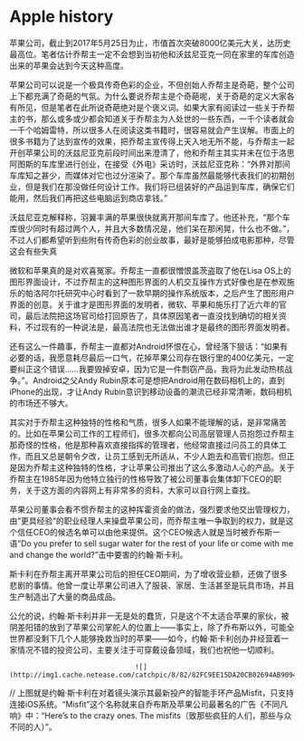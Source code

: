 # Apple history

苹果公司，截止到2017年5月25日为止，市值首次突破8000亿美元大关，达历史最高位。笔者估计乔帮主一定不会想到当初他和沃兹尼亚克一同在家里的车库创造出来的苹果会达到今天这种高度。

苹果公司可以说是一个极具传奇色彩的企业，不但创始人乔帮主是奇葩，整个公司上下都充满了奇葩的气氛。为什么要说乔帮主是个奇葩呢，关于奇葩的定义大家各有所见，但是笔者在此所说奇葩绝对是个褒义词。如果大家有阅读过一些关于乔帮主的书，那么或多或少都会知道关于乔帮主为人处世的一些东西，一千个读者就会一千个哈姆雷特，所以很多人在阅读这类书籍时，很容易就会产生误解。市面上的很多书籍为了达到宣传的效果，把乔帮主宣传得上天入地无所不能，与乔帮主一起开创苹果公司的沃兹尼亚克前段时间出来澄清了，他和乔帮主其实并未在位于洛思阿图斯的车库里进行创业，在接受《外电》采访时，沃兹尼亚克称：“外界对那间车库知之甚少，而媒体对它也过分渲染了。那个车库虽然最能够代表我们的初期创业，但是我们在那没做任何设计工作。我们将已组装好的产品运到车库，确保它们能用，然后我们再把这些电脑运到商店拿钱。”

沃兹尼亚克解释称，羽翼丰满的苹果很快就离开那间车库了。他还补充，“那个车库很少同时有超过两个人，并且大多数情况是，他们呆在那闲晃，什么也不做。”，不过人们都希望听到些附有传奇色彩的创业故事，最好是能够拍成电影那种，尽管这会有些失真

微软和苹果真的是对欢喜冤家。乔帮主一直都很憎恨盖茨盗取了他在Lisa OS上的图形界面设计，不过乔帮主的这种图形界面的人机交互操作方式好像也是在参观施乐的帕洛阿尔托研究中心时看到了一款早期的操作系统版本，之后产生了图形用户界面的创意。关于谁才是图形界面的发明者，微软、苹果和施乐打了近六年的官司，最后法院把这场官司给打回原告了，具体原因笔者一直没找到确切的相关资料，不过现有的一种说法是，最高法院也无法做出谁才是最终的图形界面发明者。

还有这么一件趣事，乔帮主一直都对Android怀恨在心，曾经落下狠话：“如果有必要的话，我愿意耗尽最后一口气，花掉苹果公司存在银行里的400亿美元，一定要纠正这个错误……我要毁掉安卓，因为它是一件剽窃产品，我将为此发动热核战争。”。Android之父Andy Rubin原本可是想把Android用在数码相机上的，直到iPhone的出现，才让Andy Rubin意识到移动设备的潮流已经非常清晰，数码相机的市场还不够大。

其实对于乔帮主这种独特的性格和气质，很多人如果不能理解的话，是非常痛苦的。比如在苹果公司工作的工程师们，很多次都向公司高层管理人员抱怨过乔帮主那奇怪的性格，他是那种喜欢直接指挥的管理者，他经常直接过问员工的具体工作，而且又总是朝令夕改，让员工感到无所适从，不少人跑去和高管们抱怨。但正是因为乔帮主这种独特的性格，才让苹果公司推出了这么多激动人心的产品。关于乔帮主在1985年因为他特立独行的性格导致了被公司董事会集体卸下CEO的职务，关于这方面的内容网上有非常多的资料，大家可以自行网上查找。

苹果公司董事会看不惯乔帮主的这种挥霍资金的做法，强烈要求他交出管理权力，由“更具经验”的职业经理人来操盘苹果公司，而乔帮主唯一争取到的权力，就是这个信任CEO的候选名单可以由他来提供。这个CEO候选人就是当时被乔布斯一语“Do you prefer to sell sugar water for the rest of your life or come with me and change the world?”击中要害的约翰·斯卡利。

斯卡利在乔帮主离开苹果公司后的担任CEO期间，为了增收营业额，还做了很多悲剧的事情。他曾一度让苹果公司进入了服装、家居、生活甚至是玩具市场，并且生产制造出了大量的商品成品。

公允的说，约翰·斯卡利并非一无是处的蠢货，只是这个不太适合苹果的家伙，被阴差阳错的放到了苹果公司掌舵人的位置上——事实上，除了乔布斯以外，可能全世界都没剩下几个人能够挽救当时的苹果——如今，约翰·斯卡利创办并经营着一家情况不错的投资公司，主要关注于可穿戴设备领域，我们也祝他一切顺利。

                                   ![](http://img1.cache.netease.com/catchpic/8/82/82FC9EE15DA20CB02694AB909471F1A1.jpg)

// 上图就是约翰·斯卡利在对着镜头演示其最新投产的智能手环产品Misfit，只支持连接iOS系统。“Misfit”这个名称就来自乔布斯及苹果公司最著名的广告《不同凡响》中：“Here’s to the crazy ones. The misfits（致那些疯狂的人们，那些与众不同的人）”。

